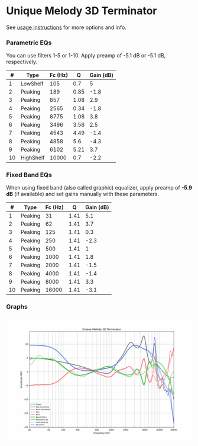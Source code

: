# Unique Melody 3D Terminator
See [usage instructions](https://github.com/jaakkopasanen/AutoEq#usage) for more options and info.

### Parametric EQs
You can use filters 1-5 or 1-10. Apply preamp of -5.1 dB or -5.1 dB, respectively.

|   # | Type      |   Fc (Hz) |    Q |   Gain (dB) |
|-----|-----------|-----------|------|-------------|
|   1 | LowShelf  |       105 | 0.7  |         5   |
|   2 | Peaking   |       189 | 0.85 |        -1.8 |
|   3 | Peaking   |       857 | 1.08 |         2.9 |
|   4 | Peaking   |      2565 | 0.34 |        -1.8 |
|   5 | Peaking   |      8775 | 1.08 |         3.8 |
|   6 | Peaking   |      3496 | 3.56 |         2.5 |
|   7 | Peaking   |      4543 | 4.49 |        -1.4 |
|   8 | Peaking   |      4858 | 5.6  |        -4.3 |
|   9 | Peaking   |      6102 | 5.21 |         3.7 |
|  10 | HighShelf |     10000 | 0.7  |        -2.2 |

### Fixed Band EQs
When using fixed band (also called graphic) equalizer, apply preamp of **-5.9 dB** (if available) and set gains manually with these parameters.

|   # | Type    |   Fc (Hz) |    Q |   Gain (dB) |
|-----|---------|-----------|------|-------------|
|   1 | Peaking |        31 | 1.41 |         5.1 |
|   2 | Peaking |        62 | 1.41 |         3.7 |
|   3 | Peaking |       125 | 1.41 |         0.3 |
|   4 | Peaking |       250 | 1.41 |        -2.3 |
|   5 | Peaking |       500 | 1.41 |         1   |
|   6 | Peaking |      1000 | 1.41 |         1.8 |
|   7 | Peaking |      2000 | 1.41 |        -1.5 |
|   8 | Peaking |      4000 | 1.41 |        -1.4 |
|   9 | Peaking |      8000 | 1.41 |         3.3 |
|  10 | Peaking |     16000 | 1.41 |        -3.1 |

### Graphs
![](./Unique%20Melody%203D%20Terminator.png)
